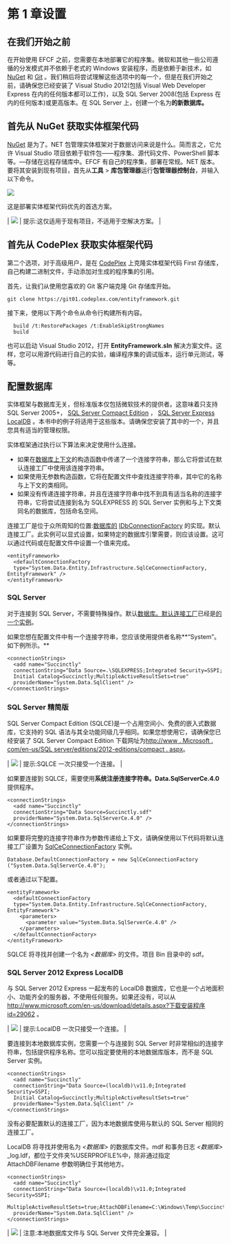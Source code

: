 # 第 1 章设置

## 在我们开始之前

在开始使用 EFCF 之前，您需要在本地部署它的程序集。微软和其他一些公司遵循的分发模式并不依赖于老式的 Windows 安装程序，而是依赖于新技术，如 [NuGet](http://www.nuget.org/) 和 [Git](http://git-scm.com/) 。我们稍后将尝试理解这些选项中的每一个，但是在我们开始之前，请确保您已经安装了 Visual Studio 2012(包括 Visual Web Developer Express 在内的任何版本都可以工作)，以及 SQL Server 2008(包括 Express 在内的任何版本)或更高版本。在 SQL Server 上，创建一个名为**的新数据库。**

## 首先从 NuGet 获取实体框架代码

[NuGet](http://www.nuget.org/) 是为了。NET 包管理实体框架对于数据访问来说是什么。简而言之，它允许 Visual Studio 项目依赖于软件包——程序集、源代码文件、PowerShell 脚本等。—存储在远程存储库中。EFCF 有自己的程序集，部署在常规。NET 版本。要将其安装到现有项目，首先从**工具** > **库包管理器**运行**包管理器控制台**，并输入以下命令。

![](../Images/image001.png)

这是部署实体框架代码优先的首选方案。

| ![](../Images/tip.png) | 提示:这仅适用于现有项目，不适用于空解决方案。 |

## 首先从 CodePlex 获取实体框架代码

第二个选项，对于高级用户，是在 [CodePlex](https://entityframework.codeplex.com/) 上克隆实体框架代码 First 存储库，自己构建二进制文件，手动添加对生成的程序集的引用。

首先，让我们从使用您喜欢的 Git 客户端克隆 Git 存储库开始。

```
git clone https://git01.codeplex.com/entityframework.git

```

接下来，使用以下两个命令从命令行构建所有内容。

```
  build /t:RestorePackages /t:EnableSkipStrongNames
  build

```

也可以启动 Visual Studio 2012，打开 **EntityFramework.sln** 解决方案文件。这样，您可以用源代码进行自己的实验，编译程序集的调试版本，运行单元测试，等等。

## 配置数据库

实体框架与数据库无关，但标准版本仅包括微软技术的提供者。这意味着只支持 SQL Server 2005+， [SQL Server Compact Edition](http://www.microsoft.com/en-us/sqlserver/editions/2012-editions/compact.aspx) ， [SQL Server Express LocalDB](http://technet.microsoft.com/en-us/library/hh510202.aspx) 。本书中的例子将适用于这些版本。请确保您安装了其中的一个，并且您具有适当的管理权限。

实体框架通过执行以下算法来决定使用什么连接。

*   如果在[数据库上下文](http://msdn.microsoft.com/en-us/library/system.data.entity.dbcontext.aspx)的构造函数中传递了一个连接字符串，那么它将尝试在默认连接工厂中使用该连接字符串。
*   如果使用无参数构造函数，它将在配置文件中查找连接字符串，其中它的名称与上下文的类相同。
*   如果没有传递连接字符串，并且在连接字符串中找不到具有适当名称的连接字符串，它将尝试连接到名为 SQLEXPRESS 的 SQL Server 实例和与上下文类同名的数据库，包括命名空间。

连接工厂是位于众所周知的位置:[数据库的](http://msdn.microsoft.com/en-us/library/system.data.entity.database.defaultconnectionfactory.aspx) [IDbConnectionFactory](http://msdn.microsoft.com/en-us/library/system.data.entity.infrastructure.idbconnectionfactory.aspx) 的实现。默认连接工厂。此实例可以显式设置，如果特定的数据库引擎需要，则应该设置。这可以通过代码或在配置文件中设置一个值来完成。

```
<entityFramework>
  <defaultConnectionFactory
  type="System.Data.Entity.Infrastructure.SqlCeConnectionFactory, EntityFramework" />
</entityFramework>

```

### SQL Server

对于连接到 SQL Server，不需要特殊操作。默认[数据库。默认连接工厂](http://msdn.microsoft.com/en-us/library/system.data.entity.database.defaultconnectionfactory.aspx)已经是[的一个实例](http://msdn.microsoft.com/en-us/library/system.data.entity.infrastructure.sqlconnectionfactory.aspx)。

如果您想在配置文件中有一个连接字符串，您应该使用提供者名称**“System”。如下例所示。**

```
<connectionStrings>
  <add name="Succinctly"
  connectionString="Data Source=.\SQLEXPRESS;Integrated Security=SSPI;
  Initial Catalog=Succinctly;MultipleActiveResultSets=true" 
  providerName="System.Data.SqlClient" />
</connectionStrings>

```

### SQL Server 精简版

SQL Server Compact Edition (SQLCE)是一个占用空间小、免费的嵌入式数据库，它支持的 SQL 语法与其全功能同级几乎相同。如果您想使用它，请确保您已经安装了 SQL Server Compact Edition 下载网址为[http://www . Microsoft . com/en-us/SQL server/editions/2012-editions/compact . aspx](http://www.microsoft.com/en-us/sqlserver/editions/2012-editions/compact.aspx)。

| ![](../Images/tip.png) | 提示:SQLCE 一次只接受一个连接。 |

如果要连接到 SQLCE，需要使用**系统注册连接字符串。Data.SqlServerCe.4.0** 提供程序。

```
<connectionStrings>
  <add name="Succinctly"
  connectionString="Data Source=Succinctly.sdf"
  providerName="System.Data.SqlServerCe.4.0" />
</connectionStrings>

```

如果要将完整的连接字符串作为参数传递给上下文，请确保使用以下代码将默认连接工厂设置为 [SqlCeConnectionFactory](http://msdn.microsoft.com/en-us/library/system.data.entity.infrastructure.sqlceconnectionfactory.aspx) 实例。

```
Database.DefaultConnectionFactory = new SqlCeConnectionFactory
("System.Data.SqlServerCe.4.0");

```

或者通过以下配置。

```
<entityFramework>
  <defaultConnectionFactory
  type="System.Data.Entity.Infrastructure.SqlCeConnectionFactory, EntityFramework">
    <parameters>
      <parameter value="System.Data.SqlServerCe.4.0" />
    </parameters>
  </defaultConnectionFactory>
</entityFramework>

```

SQLCE 将寻找并创建一个名为 *<数据库>* 的文件。项目 Bin 目录中的 sdf。

### SQL Server 2012 Express LocalDB

与 SQL Server 2012 Express 一起发布的 LocalDB 数据库，它也是一个占地面积小、功能齐全的服务器，不使用任何服务。如果还没有，可以从[http://www.microsoft.com/en-us/download/details.aspx?下载安装程序 id=29062](http://www.microsoft.com/en-us/download/details.aspx?id=29062) 。

| ![](../Images/tip.png) | 提示:LocalDB 一次只接受一个连接。 |

要连接到本地数据库实例，您需要一个与连接到 SQL Server 时非常相似的连接字符串，包括提供程序名称。您可以指定要使用的本地数据库版本，而不是 SQL Server 实例。

```
<connectionStrings>
  <add name="Succinctly"
  connectionString="Data Source=(localdb)\v11.0;Integrated Security=SSPI;
  Initial Catalog=Succinctly;MultipleActiveResultSets=true" 
  providerName="System.Data.SqlClient" />
</connectionStrings>

```

没有必要配置默认的连接工厂，因为本地数据库使用与默认的 SQL Server 相同的连接工厂。

LocalDB 将寻找并使用名为 *<数据库>* 的数据库文件。mdf 和事务日志 *<数据库>* _log.ldf，都位于文件夹%USERPROFILE%中，除非通过指定 AttachDBFilename 参数明确位于其他地方。

```
<connectionStrings>
  <add name="Succinctly"
  connectionString="Data Source=(localdb)\v11.0;Integrated Security=SSPI;
  MultipleActiveResultSets=true;AttachDBFilename=C:\Windows\Temp\Succinctly.mdf" 
  providerName="System.Data.SqlClient" />
</connectionStrings>

```

| ![](../Images/note.png) | 注意:本地数据库文件与 SQL Server 文件完全兼容。 |